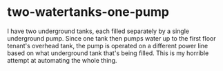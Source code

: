 # two-watertanks-one-pump
I have two underground tanks, each filled separately by a single underground pump. Since one tank then pumps water up to the first floor tenant's overhead tank, the pump is operated on a different power line based on what underground tank that's being filled. This is my horrible attempt at automating the whole thing.
